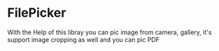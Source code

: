 # FilePicker
With the Help of this libray you can pic image from camera, gallery, it's support image cropping as well and you can pic PDF
